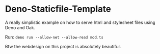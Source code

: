 # Deno-Staticfile-Template
A really simplistic example on how to serve html and stylesheet files using Deno and Oak.

Run: `deno run --allow-net --allow-read mod.ts`

Btw the webdesign on this project is absolutely beautiful.